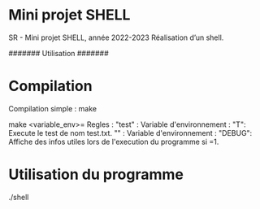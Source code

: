 # Mini projet SHELL
SR - Mini projet SHELL, année 2022-2023 Réalisation d’un shell.

####### Utilisation #######

# Compilation
Compilation simple : make

make <regle> <variable_env>=<valeur>
    Regles :
        "test" :
            Variable d'environnement :
                "T": Execute le test de nom  test<valeur>.txt.
        "" :
            Variable d'environnement :
                "DEBUG": Affiche des infos utiles lors de l'execution du programme si <valeur>=1.

# Utilisation du programme 
 
./shell
